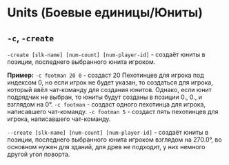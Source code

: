 # Units (Боевые единицы/Юниты)
## ```-c```, ```-create```
 ```-create [slk-name] [num-count] [num-player-id]```  - создаёт юниты в позиции, последнего выбранного юнита игроком.
 
 **Пример:**
 ```-c footman 20 0``` - создаст 20 Пехотинцев для игрока под индексом 0, но если игрок не будет указан, то создаться для игрока, который ввёл чат-команду для создания юнитов. Однако, если юнит подрядчик не выбран, то юниты будут созданы в позиции 0., 0., и взглядом на 0°.
 ```-c footman``` - создаст одного пехотинца для игрока, написавшего чат-команду.
 ```-c footman 5``` - создаст пять пехотинцев для игрока, написавшего чат-команду.
 
 ```--create [slk-name] [num-count] [num-player-id]``` - создаёт юниты в позиции, последнего выбранного юнита игроком взглядом на 270.0°, во основном нужен для зданий, для древ не подходит, у них немного другой угол поворта.
